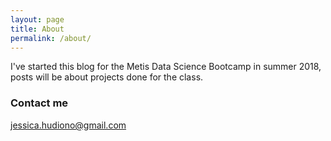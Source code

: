```yaml
---
layout: page
title: About
permalink: /about/
---
```

I've started this blog for the Metis Data Science Bootcamp in summer 2018, posts will be about projects done for the class. 

### Contact me

[jessica.hudiono@gmail.com](mailto:jessica.hudiono@gmail.com)
